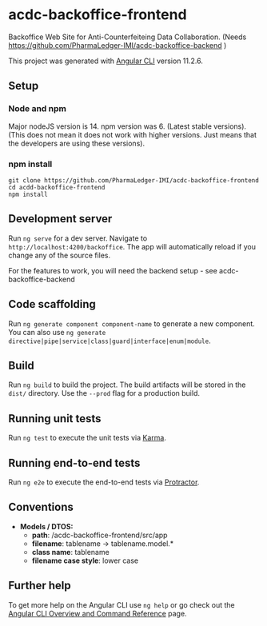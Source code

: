 # acdc-backoffice-frontend


Backoffice Web Site for Anti-Counterfeiteing Data Collaboration.
(Needs https://github.com/PharmaLedger-IMI/acdc-backoffice-backend )

This project was generated with [Angular CLI](https://github.com/angular/angular-cli) version 11.2.6.

## Setup

### Node and npm

Major nodeJS version is 14. npm version was 6. (Latest stable versions).
(This does not mean it does not work with higher versions. Just means that the developers are using these versions).

### npm install

```
git clone https://github.com/PharmaLedger-IMI/acdc-backoffice-frontend
cd acdd-backoffice-frontend
npm install
```
## Development server

Run `ng serve` for a dev server. Navigate to `http://localhost:4200/backoffice`. The app will automatically reload if you change any of the source files.

For the features to work, you will need the backend setup - see acdc-backoffice-backend
## Code scaffolding

Run `ng generate component component-name` to generate a new component. You can also use `ng generate directive|pipe|service|class|guard|interface|enum|module`.

## Build

Run `ng build` to build the project. The build artifacts will be stored in the `dist/` directory. Use the `--prod` flag for a production build.

## Running unit tests

Run `ng test` to execute the unit tests via [Karma](https://karma-runner.github.io).

## Running end-to-end tests

Run `ng e2e` to execute the end-to-end tests via [Protractor](http://www.protractortest.org/).

## Conventions

* __Models / DTOS:__
  * __path__: /acdc-backoffice-frontend/src/app
  * __filename__: tablename -> tablename.model.*
  * __class name__: tablename
  * __filename case style__: lower case
  
## Further help

To get more help on the Angular CLI use `ng help` or go check out the [Angular CLI Overview and Command Reference](https://angular.io/cli) page.
